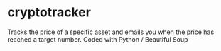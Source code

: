 # cryptotracker
Tracks the price of a specific asset and emails you when the price has reached a target number.
Coded with Python / Beautiful Soup
